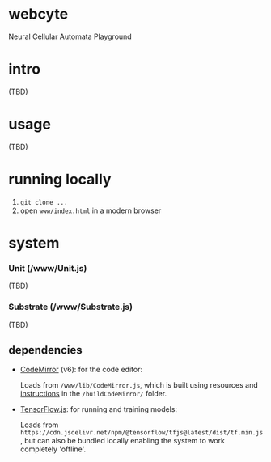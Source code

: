 # webcyte
Neural Cellular Automata Playground


# intro
(TBD)

# usage
(TBD)

# running locally
1. `git clone ...`
2. open `www/index.html` in a modern browser



# system

### Unit (/www/Unit.js)
(TBD)

### Substrate (/www/Substrate.js)
(TBD)

## dependencies
- [CodeMirror](https://codemirror.net/) (v6): for the code editor:
    
    Loads from `/www/lib/CodeMirror.js`, which is built using resources and [instructions](/buildCodeMirror/README.md) in the `/buildCodeMirror/` folder.

- [TensorFlow.js](https://www.tensorflow.org/js): for running and training models:

    Loads from `https://cdn.jsdelivr.net/npm/@tensorflow/tfjs@latest/dist/tf.min.js`, but can also be bundled locally enabling the system to work completely 'offline'.
